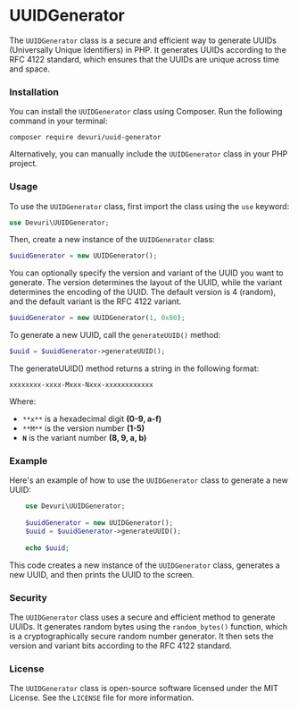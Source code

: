 UUIDGenerator
=============

The `UUIDGenerator` class is a secure and efficient way to generate UUIDs (Universally Unique Identifiers) in PHP. It generates UUIDs according to the RFC 4122 standard, which ensures that the UUIDs are unique across time and space.

### Installation

You can install the `UUIDGenerator` class using Composer. Run the following command in your terminal:

    composer require devuri/uuid-generator

Alternatively, you can manually include the `UUIDGenerator` class in your PHP project.

### Usage

To use the `UUIDGenerator` class, first import the class using the `use` keyword:
```php
use Devuri\UUIDGenerator;
```
Then, create a new instance of the `UUIDGenerator` class:
```php
$uuidGenerator = new UUIDGenerator();
```
You can optionally specify the version and variant of the UUID you want to generate. The version determines the layout of the UUID, while the variant determines the encoding of the UUID. The default version is 4 (random), and the default variant is the RFC 4122 variant.
```php
$uuidGenerator = new UUIDGenerator(1, 0x80);
```
To generate a new UUID, call the `generateUUID()` method:
```php
$uuid = $uuidGenerator->generateUUID();
```
The generateUUID() method returns a string in the following format:
```shell
xxxxxxxx-xxxx-Mxxx-Nxxx-xxxxxxxxxxxx
```
Where:

*   `**x**` is a hexadecimal digit **(0-9, a-f)**
*   `**M**` is the version number **(1-5)**
*   **`N`** is the variant number **(8, 9, a, b)**

### Example

Here's an example of how to use the `UUIDGenerator` class to generate a new UUID:
```php
    use Devuri\UUIDGenerator;
    
    $uuidGenerator = new UUIDGenerator();
    $uuid = $uuidGenerator->generateUUID();
    
    echo $uuid;
```
This code creates a new instance of the `UUIDGenerator` class, generates a new UUID, and then prints the UUID to the screen.

### Security

The `UUIDGenerator` class uses a secure and efficient method to generate UUIDs. It generates random bytes using the `random_bytes()` function, which is a cryptographically secure random number generator. It then sets the version and variant bits according to the RFC 4122 standard.

### License

The `UUIDGenerator` class is open-source software licensed under the MIT License. See the `LICENSE` file for more information.
